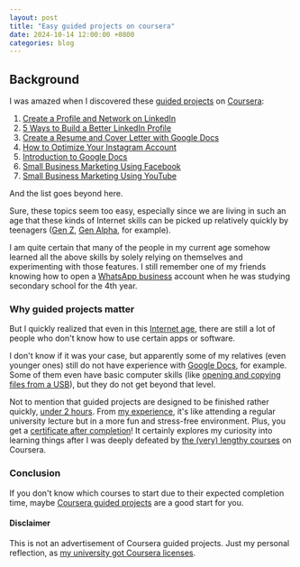 ```yaml
---
layout: post
title: "Easy guided projects on coursera"
date: 2024-10-14 12:00:00 +0800
categories: blog
---
```


## Background

I was amazed when I discovered these [guided projects][coursera-guided-projects] on [Coursera][coursera-platform]:

1. [Create a Profile and Network on LinkedIn][linkedin-profile-network]
2. [5 Ways to Build a Better LinkedIn Profile][linkedin-better-profile]
3. [Create a Resume and Cover Letter with Google Docs][resume-google-docs]
4. [How to Optimize Your Instagram Account][optimize-instagram]
5. [Introduction to Google Docs][intro-google-docs]
6. [Small Business Marketing Using Facebook][facebook-marketing]
7. [Small Business Marketing Using YouTube][youtube-marketing]

And the list goes beyond here.

Sure, these topics seem too easy, especially since we are living in such an age that these kinds of Internet skills can be picked up relatively quickly by teenagers ([Gen Z][gen-z], [Gen Alpha][gen-alpha], for example).

I am quite certain that many of the people in my current age somehow learned all the above skills by solely relying on themselves and experimenting with those features. I still remember one of my friends knowing how to open a [WhatsApp business][whatsapp-business] account when he was studying secondary school for the 4th year.

### Why guided projects matter

But I quickly realized that even in this [Internet age][internet-age], there are still a lot of people who don't know how to use certain apps or software.

I don't know if it was your case, but apparently some of my relatives (even younger ones) still do not have experience with [Google Docs][google-docs], for example. Some of them even have basic computer skills (like [opening and copying files from a USB][open-files-from-usb-and-copy]), but they do not get beyond that level.

Not to mention that guided projects are designed to be finished rather quickly, [under 2 hours][coursera-guided-projects-2hr-googleSearch]. From [my experience][my-linkedin-license&certs], it's like attending a regular university lecture but in a more fun and stress-free environment. Plus, you get a [certificate after completion][intro-google-docs-cert]! It certainly explores my curiosity into learning things after I was deeply defeated by [the (very) lengthy courses][intro-to-machine-learning] on Coursera.

### Conclusion

If you don't know which courses to start due to their expected completion time, maybe [Coursera guided projects][coursera-guided-projects] are a good start for you.

#### Disclaimer

This is not an advertisement of Coursera guided projects. Just my personal reflection, as [my university got Coursera licenses][hku-coursera-license].

[coursera-guided-projects]: https://www.coursera.org/collections/popular-free-guided-projects
[coursera-platform]: https://coursera.org
[linkedin-profile-network]: https://www.coursera.org/projects/create-a-profile-and-network-on-linkedin
[linkedin-better-profile]: https://www.coursera.org/projects/5-ways-build-better-linkedin-profile
[resume-google-docs]: https://www.coursera.org/projects/create-resume-cover-letter-google-docs
[optimize-instagram]: https://www.coursera.org/projects/how-to-optimize-your-instagram-account
[intro-google-docs]: https://www.coursera.org/projects/intro-to-google-docs
[facebook-marketing]: https://www.coursera.org/projects/facebook-small-business-marketing
[youtube-marketing]: https://www.coursera.org/projects/youtube-small-business-marketing
[intro-to-machine-learning]: https://www.coursera.org/specializations/machine-learning-introduction
[gen-z]: https://en.wikipedia.org/wiki/Generation_Z
[gen-alpha]: https://en.wikipedia.org/wiki/Generation_Alpha
[internet-age]: https://en.wikipedia.org/wiki/Information_Age
[whatsapp-business]: https://business.whatsapp.com/
[google-docs]: https://docs.google.com/
[open-files-from-usb-and-copy]: https://answers.microsoft.com/en-us/windows/forum/all/how-do-i-transfer-files-and-folders-from-a-thumb/a24591f2-6ae3-4899-8e63-dc6ad543a34a
[intro-google-docs-cert]: https://coursera.org/share/def6dcba8db90209caab8603f5e1afc2
[coursera-guided-projects-2hr-googleSearch]: https://www.google.com/search?q=coursera+guided+projects+time
[my-linkedin-license&certs]: https://www.linkedin.com/in/eric15342335/details/certifications/
[hku-coursera-license]: https://tl.hku.hk/2022/06/user-guide-to-hku-coursera/
